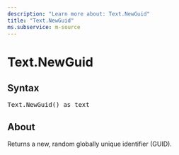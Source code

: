 ```yaml
---
description: "Learn more about: Text.NewGuid"
title: "Text.NewGuid"
ms.subservice: m-source
---
```

# Text.NewGuid

## Syntax

<pre>
Text.NewGuid() as text
</pre>

## About

Returns a new, random globally unique identifier (GUID).

